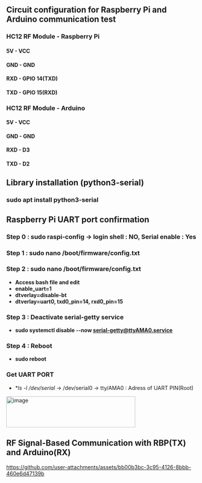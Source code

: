 ## Circuit configuration for Raspberry Pi and Arduino communication test

### HC12 RF Module - Raspberry Pi

#### 5V - VCC
#### GND - GND
#### RXD - GPIO 14(TXD)
#### TXD - GPIO 15(RXD)

### HC12 RF Module - Arduino

#### 5V - VCC
#### GND - GND
#### RXD - D3
#### TXD - D2

## Library installation (python3-serial)
### sudo apt install python3-serial

## Raspberry Pi UART port confirmation 
### Step 0 : sudo raspi-config -> login shell : NO, Serial enable : Yes 
### Step 1 : sudo nano /boot/firmware/config.txt
### Step 2 : sudo nano /boot/firmware/config.txt
- **Access bash file and edit** 
- **enable_uart=1**
- **dtverlay=disable-bt**
- **dtverlay=uart0, txd0_pin=14, rxd0_pin=15**
### Step 3 : Deactivate serial-getty service
- **sudo systemctl disable --now serial-getty@ttyAMA0.service**
### Step 4 : Reboot
- **sudo reboot**
### Get UART PORT 
- **ls -l /dev/serial* -> /dev/serial0 -> tty/AMA0 : Adress of UART PIN(Root)

<img width="342" height="82" alt="image" src="https://github.com/user-attachments/assets/e00a954b-5bde-46c0-93d6-b4680745553d" />

## RF Signal-Based Communication with RBP(TX) and Arduino(RX)

https://github.com/user-attachments/assets/bb00b3bc-3c95-4126-8bbb-460e6d47139b

